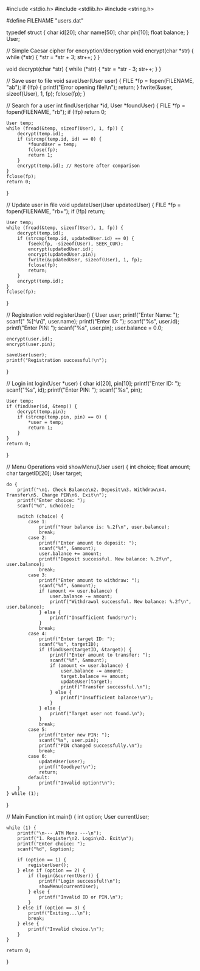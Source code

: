 #include <stdio.h>
#include <stdlib.h>
#include <string.h>

#define FILENAME "users.dat"

typedef struct {
    char id[20];
    char name[50];
    char pin[10];
    float balance;
} User;

// Simple Caesar cipher for encryption/decryption
void encrypt(char *str) {
    while (*str) {
        *str = *str + 3;
        str++;
    }
}

void decrypt(char *str) {
    while (*str) {
        *str = *str - 3;
        str++;
    }
}

// Save user to file
void saveUser(User user) {
    FILE *fp = fopen(FILENAME, "ab");
    if (!fp) {
        printf("Error opening file!\n");
        return;
    }
    fwrite(&user, sizeof(User), 1, fp);
    fclose(fp);
}

// Search for a user
int findUser(char *id, User *foundUser) {
    FILE *fp = fopen(FILENAME, "rb");
    if (!fp) return 0;

    User temp;
    while (fread(&temp, sizeof(User), 1, fp)) {
        decrypt(temp.id);
        if (strcmp(temp.id, id) == 0) {
            *foundUser = temp;
            fclose(fp);
            return 1;
        }
        encrypt(temp.id); // Restore after comparison
    }
    fclose(fp);
    return 0;
}

// Update user in file
void updateUser(User updatedUser) {
    FILE *fp = fopen(FILENAME, "rb+");
    if (!fp) return;

    User temp;
    while (fread(&temp, sizeof(User), 1, fp)) {
        decrypt(temp.id);
        if (strcmp(temp.id, updatedUser.id) == 0) {
            fseek(fp, -sizeof(User), SEEK_CUR);
            encrypt(updatedUser.id);
            encrypt(updatedUser.pin);
            fwrite(&updatedUser, sizeof(User), 1, fp);
            fclose(fp);
            return;
        }
        encrypt(temp.id);
    }
    fclose(fp);
}

// Registration
void registerUser() {
    User user;
    printf("Enter Name: ");
    scanf(" %[^\n]", user.name);
    printf("Enter ID: ");
    scanf("%s", user.id);
    printf("Enter PIN: ");
    scanf("%s", user.pin);
    user.balance = 0.0;

    encrypt(user.id);
    encrypt(user.pin);

    saveUser(user);
    printf("Registration successful!\n");
}

// Login
int login(User *user) {
    char id[20], pin[10];
    printf("Enter ID: ");
    scanf("%s", id);
    printf("Enter PIN: ");
    scanf("%s", pin);

    User temp;
    if (findUser(id, &temp)) {
        decrypt(temp.pin);
        if (strcmp(temp.pin, pin) == 0) {
            *user = temp;
            return 1;
        }
    }
    return 0;
}

// Menu Operations
void showMenu(User user) {
    int choice;
    float amount;
    char targetID[20];
    User target;

    do {
        printf("\n1. Check Balance\n2. Deposit\n3. Withdraw\n4. Transfer\n5. Change PIN\n6. Exit\n");
        printf("Enter choice: ");
        scanf("%d", &choice);

        switch (choice) {
            case 1:
                printf("Your balance is: %.2f\n", user.balance);
                break;
            case 2:
                printf("Enter amount to deposit: ");
                scanf("%f", &amount);
                user.balance += amount;
                printf("Deposit successful. New balance: %.2f\n", user.balance);
                break;
            case 3:
                printf("Enter amount to withdraw: ");
                scanf("%f", &amount);
                if (amount <= user.balance) {
                    user.balance -= amount;
                    printf("Withdrawal successful. New balance: %.2f\n", user.balance);
                } else {
                    printf("Insufficient funds!\n");
                }
                break;
            case 4:
                printf("Enter target ID: ");
                scanf("%s", targetID);
                if (findUser(targetID, &target)) {
                    printf("Enter amount to transfer: ");
                    scanf("%f", &amount);
                    if (amount <= user.balance) {
                        user.balance -= amount;
                        target.balance += amount;
                        updateUser(target);
                        printf("Transfer successful.\n");
                    } else {
                        printf("Insufficient balance!\n");
                    }
                } else {
                    printf("Target user not found.\n");
                }
                break;
            case 5:
                printf("Enter new PIN: ");
                scanf("%s", user.pin);
                printf("PIN changed successfully.\n");
                break;
            case 6:
                updateUser(user);
                printf("Goodbye!\n");
                return;
            default:
                printf("Invalid option!\n");
        }
    } while (1);
}

// Main Function
int main() {
    int option;
    User currentUser;

    while (1) {
        printf("\n--- ATM Menu ---\n");
        printf("1. Register\n2. Login\n3. Exit\n");
        printf("Enter choice: ");
        scanf("%d", &option);

        if (option == 1) {
            registerUser();
        } else if (option == 2) {
            if (login(&currentUser)) {
                printf("Login successful!\n");
                showMenu(currentUser);
            } else {
                printf("Invalid ID or PIN.\n");
            }
        } else if (option == 3) {
            printf("Exiting...\n");
            break;
        } else {
            printf("Invalid choice.\n");
        }
    }

    return 0;
}
